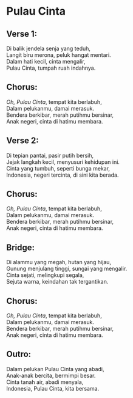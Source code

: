# Pulau Cinta

## Verse 1:
Di balik jendela senja yang teduh,  
Langit biru merona, peluk hangat mentari.  
Dalam hati kecil, cinta mengalir,  
Pulau Cinta, tumpah ruah indahnya.

## Chorus:
*Oh, Pulau Cinta*, tempat kita berlabuh,  
Dalam pelukanmu, damai merasuk.  
Bendera berkibar, merah putihmu bersinar,  
Anak negeri, cinta di hatimu membara.

## Verse 2:
Di tepian pantai, pasir putih bersih,  
Jejak langkah kecil, menyusuri kehidupan ini.  
Cinta yang tumbuh, seperti bunga mekar,  
Indonesia, negeri tercinta, di sini kita berada.

## Chorus:
*Oh, Pulau Cinta*, tempat kita berlabuh,  
Dalam pelukanmu, damai merasuk.  
Bendera berkibar, merah putihmu bersinar,  
Anak negeri, cinta di hatimu membara.

## Bridge:
Di alammu yang megah, hutan yang hijau,  
Gunung menjulang tinggi, sungai yang mengalir.  
Cinta sejati, melingkupi segala,  
Sejuta warna, keindahan tak tergantikan.

## Chorus:
*Oh, Pulau Cinta*, tempat kita berlabuh,  
Dalam pelukanmu, damai merasuk.  
Bendera berkibar, merah putihmu bersinar,  
Anak negeri, cinta di hatimu membara.

## Outro:
Dalam pelukan Pulau Cinta yang abadi,  
Anak-anak bercita, bermimpi besar.  
Cinta tanah air, abadi menyala,  
Indonesia, Pulau Cinta, kita bersama.
